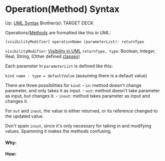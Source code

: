 # Operation(Method) Syntax

Up: [UML Syntax](uml_syntax)
Brother(s):
TARGET DECK

Operations/[Methods](methods) are formatted like this in UML:

`[visibilityModifier] operationName (parameterList): returnType`

`visibilityModifier`: [Visibility in UML](visibility_in_uml)
`returnType, type`: Boolean, Integer, Real, String, (Other defined [classes](classes))

Each parameter in `parameterList` is defined like this:

`kind name : type = defaultValue` (assuming there is a default value)

There are three possibilities for `kind`:
	 - `in`: method doesn't change parameter, and only takes it as input.
	 - `out`: method doesn't take parameter as input, but changes it.
	 - `inout`: method takes parameter as input and changes it.

For `out` and `inout`, the value is either returned, or its reference changed to the updated value.

Don't spam `inout`, since it's only necessary for taking in and modifying values. Spamming it makes the methods confusing.




































#### Why:
#### How:









